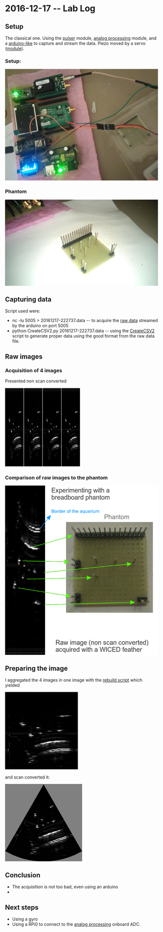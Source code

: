 # 2016-12-17 -- Lab Log

## Setup

The classical one. Using the [pulser](/tobo/) module, [analog processing](/goblin/) module, and a [arduino-like](/croaker) to capture and stream the data. Piezo moved by a servo ([module](/cletus/)).

### Setup:

![](/croaker/data/20161217/images/DSC_1176.JPG)

### Phantom

![](/croaker/data/20161217/images/DSC_1177.JPG)

## Capturing data

Script used were:

* nc -lu 5005 > 20161217-222737.data -- to acquire the [raw data](/croaker/data/20161217/20161217-222737.data) streamed by the arduino on port 5005
* python CreateCSV2.py 20161217-222737.data -- using the [CreateCSV2](/croaker/data/manual/CreateCSV2.py) script to generate proper data using the good format from the raw data file. 

## Raw images

### Acquisition of 4 images

Presented non scan converted

![](/croaker/data/20161217/images/all_raw.png)

### Comparison of raw images to the phantom

![](/croaker/data/20161217/images/result.png)

## Preparing the image

I aggregated the 4 images in one image with the [rebuild script](/croaker/data/20161217/raw_data/rebuild.py) which yielded

![](/croaker/data/20161217/20161217-222737.png)

and scan converted it:

![](/croaker/data/20161217/20161217-222737-SC.png)

## Conclusion

* The acquisition is not too bad, even using an arduino
* 


## Next steps

* Using a gyro
* Using a RPi0 to connect to the [analog processing](/goblin/) onboard ADC.
